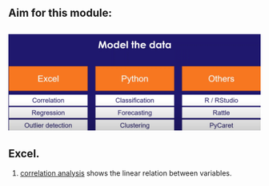 ## Aim for this module: 
![modeling the data](image.png)
---
## Excel.
1. [correlation analysis](https://www.youtube.com/watch?v=lXHCyhO7DmY) shows the linear relation between variables.
